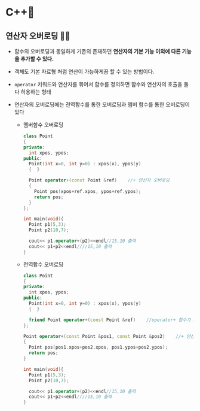 # C++📜

## 연산자 오버로딩 🧗‍♀️

- 함수의 오버로딩과 동일하게 기존의 존재하던 **연산자의 기본 기능 이외에 다른 기능을 추가할 수 있다.**

- 객체도 기본 자료형 처럼 연산이 가능하게끔 할 수 있는 방법이다.

- `operator` 키워드와 연산자를 묶어서 함수를 정의하면 함수와 연산자의 호출을 둘 다 허용하는 형태

- 연산자의 오버로딩에는 전역함수를 통한 오버로딩과 멤버 함수를 통한 오버로딩이 있다

  - 멤버함수 오버로딩

    ```cpp
    class Point
    {
    private:
      int xpos, ypos;
    public:
      Point(int x=0, int y=0) : xpos(x), ypos(y)
      {  }

      Point operator+(const Point &ref)    //+ 얀산자 오버로딩
      {
        Point pos(xpos+ref.xpos, ypos+ref.ypos);
        return pos;
      }
    };

    int main(void){
      Point p1(5,3);
      Point p2(10,7);

      cout<< p1.operator+(p2)<<endl//15,10 출력
      cout<< p1+p2<<endl////15,10 출력
    }
    ```

  - 전역함수 오버로딩

    ```cpp
    class Point
    {
    private:
      int xpos, ypos;
    public:
      Point(int x=0, int y=0) : xpos(x), ypos(y)
      {  }

      friend Point operator+(const Point &ref)    //operator+ 함수가 xpos,ypos를 사용할 수 있게끔 friend 선언
    };

    Point operator+(const Point &pos1, const Point &pos2)    //+ 얀산자 오버로딩
    {
      Point pos(pos1.xpos+pos2.xpos, pos1.ypos+pos2.ypos);
      return pos;
    }

    int main(void){
      Point p1(5,3);
      Point p2(10,7);

      cout<< p1.operator+(p2)<<endl//15,10 출력
      cout<< p1+p2<<endl////15,10 출력
    }
    ```
